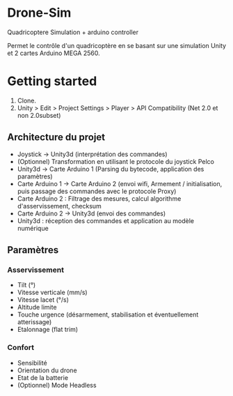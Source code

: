 # Drone-Sim
Quadricoptere Simulation + arduino controller

Permet le contrôle d'un quadricoptère en se basant sur une simulation Unity et 2 cartes Arduino MEGA 2560.

# Getting started
1. Clone.
2. Unity > Edit > Project Settings > Player > API Compatibility (Net 2.0 et non 2.0subset)

## Architecture du projet
* Joystick -> Unity3d (interprétation des commandes)
* (Optionnel) Transformation en utilisant le protocole du joystick Pelco
* Unity3d -> Carte Arduino 1 (Parsing du bytecode, application des paramètres)
* Carte Arduino 1 -> Carte Arduino 2 (envoi wifi, Armement / initialisation, puis passage des commandes avec le protocole Proxy)
* Carte Arduino 2 : Filtrage des mesures, calcul algorithme d'asservissement, checksum
* Carte Arduino 2 -> Unity3d (envoi des commandes)
* Unity3d : réception des commandes et application au modèle numérique

## Paramètres

### Asservissement
* Tilt (°)
* Vitesse verticale (mm/s)
* Vitesse lacet (°/s)
* Altitude limite
* Touche urgence (désarmement, stabilisation et éventuellement atterissage)
* Etalonnage (flat trim)

### Confort
* Sensibilité
* Orientation du drone
* Etat de la batterie
* (Optionnel) Mode Headless
